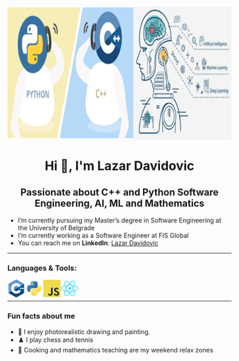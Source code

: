 <p align="center">
  <img src="assets/github.png" alt="Profile picture" width="800" height="300"/>
</p>
<h1 align="center"><strong>Hi 👋, I'm Lazar Davidovic</strong></h1>
<h2 align="center"><strong>Passionate about C++ and Python Software Engineering, AI, ML and Mathematics</strong></h2>


- I’m currently pursuing my Master’s degree in Software Engineering at the University of Belgrade
- I’m currently working as a Software Engineer at FIS Global
- You can reach me on **LinkedIn**: [Lazar Davidovic](https://www.linkedin.com/in/lazar-davidovi%C4%87-831887233/)

---

### Languages & Tools:

<img align="left" alt="C++" width="40px" src="https://raw.githubusercontent.com/devicons/devicon/master/icons/cplusplus/cplusplus-original.svg" />
<img align="left" alt="Python" width="40px" src="https://raw.githubusercontent.com/devicons/devicon/master/icons/python/python-original.svg" />
<img align="left" alt="JavaScript" width="40px" src="https://raw.githubusercontent.com/devicons/devicon/master/icons/javascript/javascript-original.svg" />
<img align="left" alt="React" width="40px" src="https://raw.githubusercontent.com/devicons/devicon/master/icons/react/react-original.svg" />
<br><br>

---

### Fun facts about me

- 🎨 I enjoy photorealistic drawing and painting.
- ♟️ I play chess and tennis
- 🍳 Cooking and mathematics teaching are my weekend relax zones

